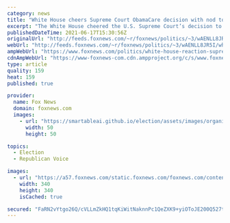 ```yaml
---
category: news
title: "White House cheers Supreme Court ObamaCare decision with nod to Biden's 'big f--- deal' hot mic comment"
excerpt: "The White House cheered the U.S. Supreme Court’s decision to uphold Obamacare, with a nod at President Biden’s 2010 “big f**king deal” reaction to then-President Obama signing the Affordable Care Act into law."
publishedDateTime: 2021-06-17T15:30:56Z
originalUrl: "http://feeds.foxnews.com/~r/foxnews/politics/~3/wAENLL8JR5I/white-house-reaction-supreme-court-obamacare-decision-bidens-big-f-deal-hot-mic-comment"
webUrl: "http://feeds.foxnews.com/~r/foxnews/politics/~3/wAENLL8JR5I/white-house-reaction-supreme-court-obamacare-decision-bidens-big-f-deal-hot-mic-comment"
ampWebUrl: "https://www.foxnews.com/politics/white-house-reaction-supreme-court-obamacare-decision-bidens-big-f-deal-hot-mic-comment.amp"
cdnAmpWebUrl: "https://www-foxnews-com.cdn.ampproject.org/c/s/www.foxnews.com/politics/white-house-reaction-supreme-court-obamacare-decision-bidens-big-f-deal-hot-mic-comment.amp"
type: article
quality: 159
heat: 159
published: true

provider:
  name: Fox News
  domain: foxnews.com
  images:
    - url: "https://smartableai.github.io/election/assets/images/organizations/foxnews.com-50x50.jpg"
      width: 50
      height: 50

topics:
  - Election
  - Republican Voice

images:
  - url: "https://a57.foxnews.com/static.foxnews.com/foxnews.com/content/uploads/2020/10/340/340/brooke-singman-headshot.jpg?ve=1&tl=1"
    width: 340
    height: 340
    isCached: true

secured: "FaRN2vYtgo26Q/cVLLmZkHQ1tqKiWitNaknnPc1QeZXK9+yiOToJE200Q527tnJsoQYhpqXT485692NuTiIwxYvbVQmcvLvtDy120wHKib2caAhoSHIyFiooJms6WVCz6f7mgBZ2h/mDK9XnVP7M66P+KiHr7ClqrmlBhx2qyN4q9bWe5mNn2/K53Ky/n/eUf6w7W+FyQhN0jYkKbduU8J/yZKvkMi+T6fpPh2qP2W2TRo1eWzif59qfjV2WaVzbQqf5Hs82+nBnphOdx/8ocBBmQr32+SGPDInQx7h0oEKIDILEuAgl263/dhFb7BaTX8mi8ugyvKPOYd281J3dSCf7p3TFDqlCczIvlwPBDHc=;4jKcovm7ZizfCP1rf0UD6g=="
---
```


